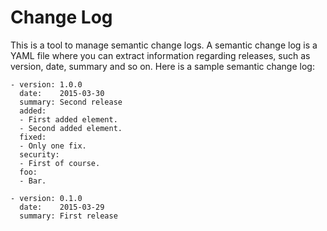 Change Log
==========

This is a tool to manage semantic change logs. A semantic change log is a YAML file where you can extract information regarding releases, such as version, date, summary and so on. Here is a sample semantic change log:

    - version: 1.0.0
      date:    2015-03-30
      summary: Second release
      added:
      - First added element.
      - Second added element.
      fixed:
      - Only one fix.
      security:
      - First of course.
      foo:
      - Bar.
    
    - version: 0.1.0
      date:    2015-03-29
      summary: First release

